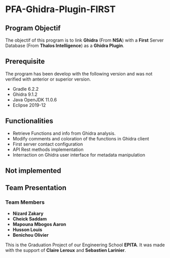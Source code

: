 # PFA-Ghidra-Plugin-FIRST

## Program Objectif
The objectif of this program is to link **Ghidra** (From **NSA**) with a **First** Server Database (From **Thalos Intelligence**) as a **Ghidra Plugin**.

## Prerequisite
The program has been develop with the following version and was not verified with anterior or superior version.
- Gradle 6.2.2
- Ghidra 9.1.2
- Java OpenJDK 11.0.6
- Eclipse 2019-12

## Functionalities
- Retrieve Functions and info from Ghidra analysis.
- Modify comments and coloration of the functions in Ghidra client
- First server contact configuration
- API Rest methods implementation
- Interraction on Ghidra user interface for metadata manipulation

## Not implemented

## Team Presentation

### Team Members
- **Nizard Zakary**
- **Cheick Saddam**
- **Mapouna Mbogos Aaron**
- **Husson Louis**
- **Benichou Olivier**

This is the Graduation Project of our Engineering School **EPITA**. It was made with the support of **Claire Leroux** and **Sebastien Larinier**.
